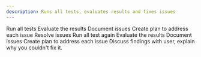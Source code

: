 ```yaml
---
description: Runs all tests, evaluates results and fixes issues
---
```


Run all tests
Evaluate the results
Document issues
Create plan to address each issue
Resolve issues
Run all test again
Evaluate the results
Document issues
Create plan to address each issue
Discuss findings with user, explain why you couldn't fix it.